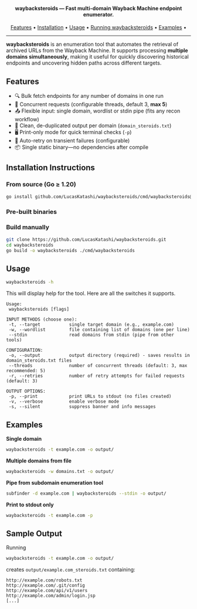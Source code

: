 <h4 align="center"><b>waybacksteroids</b> — Fast multi-domain Wayback Machine endpoint enumerator.</h4>

<p align="center">
  <a href="#features">Features</a> •
  <a href="#installation-instructions">Installation</a> •
  <a href="#usage">Usage</a> •
  <a href="#running-waybacksteroids">Running waybacksteroids</a> •
  <a href="#examples">Examples</a> •
</p>

---

**waybacksteroids** is an enumeration tool that automates the retrieval of archived URLs from the Wayback Machine. It supports processing **multiple domains simultaneously**, making it useful for quickly discovering historical endpoints and uncovering hidden paths across different targets.

## Features
- 🔍 Bulk fetch endpoints for any number of domains in one run  
- 🚀 Concurrent requests (configurable threads, default 3, **max 5**)  
- 📤 Flexible input: single domain, wordlist or stdin pipe (fits any recon workflow)  
- 🎯 Clean, de-duplicated output per domain (`domain_steroids.txt`)  
- 🖥️  Print-only mode for quick terminal checks (`-p`)  
- 🔁  Auto-retry on transient failures (configurable)  
- 📦  Single static binary—no dependencies after compile

## Installation Instructions

### From source (Go ≥ 1.20)
```sh
go install github.com/LucasKatashi/waybacksteroids/cmd/waybacksteroids@latest
```

### Pre-built binaries

### Build manually
```sh
git clone https://github.com/LucasKatashi/waybacksteroids.git
cd waybacksteroids
go build -o waybacksteroids ./cmd/waybacksteroids
```

## Usage
```sh
waybacksteroids -h
```

This will display help for the tool. Here are all the switches it supports.
```console
Usage:
 waybacksteroids [flags]

INPUT METHODS (choose one):
 -t, --target           single target domain (e.g., example.com)
 -w, --wordlist         file containing list of domains (one per line)
 --stdin                read domains from stdin (pipe from other tools)

CONFIGURATION:
 -o, --output           output directory (required) - saves results in domain_steroids.txt files
 --threads              number of concurrent threads (default: 3, max recommended: 5)
 -r, --retries          number of retry attempts for failed requests (default: 3)

OUTPUT OPTIONS:
 -p, --print            print URLs to stdout (no files created)
 -v, --verbose          enable verbose mode
 -s, --silent           suppress banner and info messages
```

## Examples

**Single domain**  
```sh
waybacksteroids -t example.com -o output/
```

**Multiple domains from file**  
```sh
waybacksteroids -w domains.txt -o output/
```

**Pipe from subdomain enumeration tool**  
```sh
subfinder -d example.com | waybacksteroids --stdin -o output/
```

**Print to stdout only**  
```sh
waybacksteroids -t example.com -p
```

## Sample Output
Running  
```sh
waybacksteroids -t example.com -o output/
```
creates `output/example.com_steroids.txt` containing:
```
http://example.com/robots.txt
http://example.com/.git/config
http://example.com/api/v1/users
http://example.com/admin/login.jsp
[...]
```
